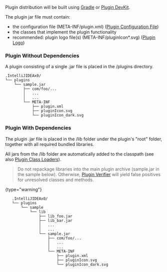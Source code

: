 [//]: # (title: Plugin Content)

<!-- Copyright 2000-2022 JetBrains s.r.o. and contributors. Use of this source code is governed by the Apache 2.0 license. -->

Plugin distribution will be built using [Gradle](tools_gradle_intellij_plugin.md#tasks-buildplugin) or [Plugin DevKit](deploying_theme.md).

The plugin <path>jar</path> file must contain:
- the configuration file (<path>META-INF/plugin.xml</path>) ([Plugin Configuration File](plugin_configuration_file.md))
- the classes that implement the plugin functionality
- recommended: plugin logo file(s) (<path>META-INF/pluginIcon*.svg</path>) ([Plugin Logo](plugin_icon_file.md))

### Plugin Without Dependencies
A plugin consisting of a single <path>.jar</path> file is placed in the <path>/plugins</path> directory.

```text
.IntelliJIDEAx0/
└── plugins
    └── sample.jar
        ├── com/foo/...
        │   ...
        │   ...
        └── META-INF
            ├── plugin.xml
            ├── pluginIcon.svg
            └── pluginIcon_dark.svg
```

### Plugin With Dependencies
The plugin <path>.jar</path> file is placed in the <path>/lib</path> folder under the plugin's "root" folder, together with all required bundled libraries.

All jars from the <path>/lib</path> folder are automatically added to the classpath (see also [Plugin Class Loaders](plugin_class_loaders.md)).

> Do not repackage libraries into the main plugin archive (<path>sample.jar</path> in the sample below).
> Otherwise, [Plugin Verifier](verifying_plugin_compatibility.md) will yield false positives for unresolved classes and methods.
>
{type="warning"}

```text
   .IntelliJIDEAx0/
   └── plugins
       └── sample
           └── lib
               ├── lib_foo.jar
               ├── lib_bar.jar
               │   ...
               │   ...
               └── sample.jar
                   ├── com/foo/...
                   │   ...
                   │   ...
                   └── META-INF
                       ├── plugin.xml
                       ├── pluginIcon.svg
                       └── pluginIcon_dark.svg
```
